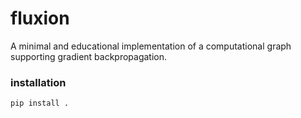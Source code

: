 # fluxion
A minimal and educational implementation of a computational graph supporting gradient backpropagation. 

### installation

```
pip install .
```
